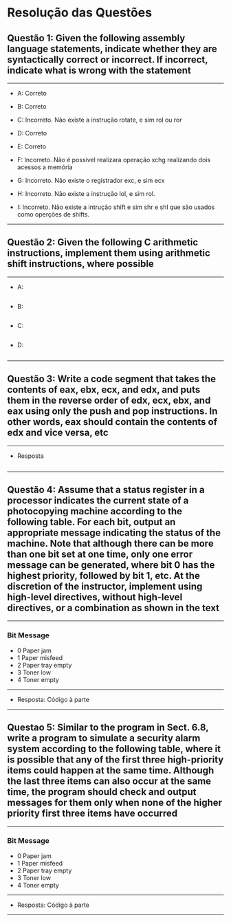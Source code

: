# Resolução das Questões

## Questão 1: Given the following assembly language statements, indicate whether they are syntactically correct or incorrect. If incorrect, indicate what is wrong with the statement

---

* A: Correto

* B: Correto

* C: Incorreto. Não existe a instrução rotate, e sim rol ou ror

* D: Correto

* E: Correto

* F: Incorreto. Não é possivel realizara operação xchg realizando dois acessos a memória

* G: Incorreto. Não existe o registrador exc, e sim ecx

* H: Incorreto. Não existe a instrução lol, e sim rol.

* I: Incorreto. Não existe a intrução shift e sim shr e shl que são usados como operções de shifts.  

---

## Questão 2: Given the following C arithmetic instructions, implement them using arithmetic shift instructions, where possible

---

* A:

    ```asm

    ```

* B:

    ```asm

    ```

* C:

    ```asm

    ```

* D:

    ```asm

    ```

---

## Questão 3: Write a code segment that takes the contents of eax, ebx, ecx, and edx, and puts them in the reverse order of edx, ecx, ebx, and eax using only the push and pop instructions. In other words, eax should contain the contents of edx and vice versa, etc

---

* Resposta

    ```asm

    ```

---

## Questão 4: Assume that a status register in a processor indicates the current state of a photocopying machine according to the following table. For each bit, output an appropriate message indicating the status of the machine. Note that although there can be more than one bit set at one time, only one error message can be generated, where bit 0 has the highest priority, followed by bit 1, etc. At the discretion of the instructor, implement using high-level directives, without high-level directives, or a combination as shown in the text

---

### Bit Message

* 0 Paper jam
* 1 Paper misfeed
* 2 Paper tray empty
* 3 Toner low  
* 4 Toner empty

---

* Resposta: Código à parte

---

## Questao 5: Similar to the program in Sect. 6.8, write a program to simulate a security alarm system according to the following table, where it is possible that any of the first three high-priority items could happen at the same time. Although the last three items can also occur at the same time, the program should check and output messages for them only when none of the higher priority first three items have occurred

---

### Bit Message

* 0 Paper jam
* 1 Paper misfeed
* 2 Paper tray empty
* 3 Toner low  
* 4 Toner empty

---

* Resposta: Código à parte

---
